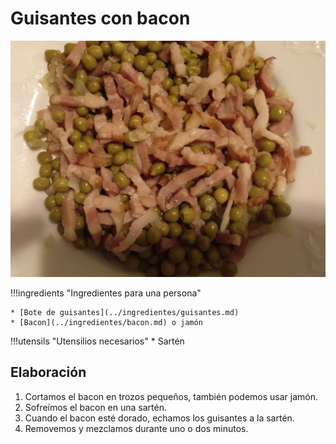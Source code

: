 # Guisantes con bacon

![Guisantes con bacon](../img/guisantes-bacon-full.jpg)

!!!ingredients "Ingredientes para una persona"

    * [Bote de guisantes](../ingredientes/guisantes.md)
    * [Bacon](../ingredientes/bacon.md) o jamón

!!!utensils "Utensilios necesarios"
    * Sartén

## Elaboración

1. Cortamos el bacon en trozos pequeños, también podemos usar jamón.
1. Sofreímos el bacon en una sartén.
1. Cuando el bacon esté dorado, echamos los guisantes a la sartén.
1. Removemos y mezclamos durante uno o dos minutos.
